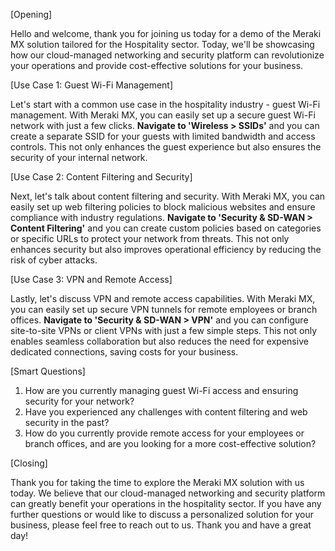 [Opening]

Hello and welcome, thank you for joining us today for a demo of the Meraki MX solution tailored for the Hospitality sector. Today, we'll be showcasing how our cloud-managed networking and security platform can revolutionize your operations and provide cost-effective solutions for your business.

[Use Case 1: Guest Wi-Fi Management]

Let's start with a common use case in the hospitality industry - guest Wi-Fi management. With Meraki MX, you can easily set up a secure guest Wi-Fi network with just a few clicks. **Navigate to 'Wireless > SSIDs'** and you can create a separate SSID for your guests with limited bandwidth and access controls. This not only enhances the guest experience but also ensures the security of your internal network.

[Use Case 2: Content Filtering and Security]

Next, let's talk about content filtering and security. With Meraki MX, you can easily set up web filtering policies to block malicious websites and ensure compliance with industry regulations. **Navigate to 'Security & SD-WAN > Content Filtering'** and you can create custom policies based on categories or specific URLs to protect your network from threats. This not only enhances security but also improves operational efficiency by reducing the risk of cyber attacks.

[Use Case 3: VPN and Remote Access]

Lastly, let's discuss VPN and remote access capabilities. With Meraki MX, you can easily set up secure VPN tunnels for remote employees or branch offices. **Navigate to 'Security & SD-WAN > VPN'** and you can configure site-to-site VPNs or client VPNs with just a few simple steps. This not only enables seamless collaboration but also reduces the need for expensive dedicated connections, saving costs for your business.

[Smart Questions]

1. How are you currently managing guest Wi-Fi access and ensuring security for your network?
2. Have you experienced any challenges with content filtering and web security in the past?
3. How do you currently provide remote access for your employees or branch offices, and are you looking for a more cost-effective solution?

[Closing]

Thank you for taking the time to explore the Meraki MX solution with us today. We believe that our cloud-managed networking and security platform can greatly benefit your operations in the hospitality sector. If you have any further questions or would like to discuss a personalized solution for your business, please feel free to reach out to us. Thank you and have a great day!